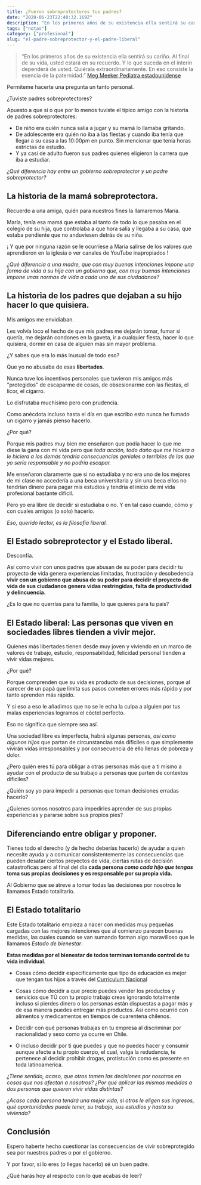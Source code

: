 ```yaml
---
title: ¿Fueron sobreprotectores tus padres?
date: "2020-06-23T22:40:32.169Z"
description: "En los primeros años de su existencia ella sentirá su cariño. Al final de su vida, usted estará en su recuerdo. Y lo que suceda en el ínterin dependerá de usted."
tags: ["notas"]
category: ["profesional"]
slug: "el-padre-sobreprotector-y-el-padre-liberal"
---
```


> “En los primeros años de su existencia ella sentirá su cariño. Al final de su vida, usted estará en su recuerdo. Y lo que suceda en el ínterin dependerá de usted. Quiérala extraordinariamente. En eso consiste la esencia de la paternidad.” [Meg Meeker Pediatra estadounidense](https://www.meekerparenting.com/)

Permiteme hacerte una pregunta un tanto personal.

¿Tuviste padres sobreprotectores?

Apuesto a que sí o que por lo menos tuviste el típico amigo con la historia de padres sobreprotectores:

- De niño era quién nunca salia a jugar y su mamá lo llamaba gritando.
- De adolescente era quién no iba a las fiestas y cuando iba tenía que llegar a su casa a las 10:00pm en punto. Sin mencionar que tenía horas estrictas de estudio.
- Y ya casi de adulto fueron sus padres quienes eligieron la carrera que iba a estudiar.

_¿Qué diferencia hay entre un gobierno sobreprotector y un padre sobreprotector?_

## La historia de la mamá sobreprotectora.

Recuerdo a una amiga, quién para nuestros fines la llamaremos María.

María, tenía esa mamá que estaba al tanto de todo lo que pasaba en el colegio de su hija, que controlaba a que hora salía y llegaba a su casa, que estaba pendiente que no anduviesen detrás de su niña.

¡ Y que por ninguna razón se le ocurriese a María salirse de los valores que aprendieron en la iglesia o ver canales de YouTube inapropiados !

_¿Qué diferencia a una madre, que con muy buenas intenciones impone una forma de vida a su hija con un gobierno que, con muy buenas intenciones impone unas normas de vida a cada uno de sus ciudadanos?_

## La historia de los padres que dejaban a su hijo hacer lo que quisiera.

Mis amigos me envidiaban.

Les volvía loco el hecho de que mis padres me dejarán tomar, fumar si quería, me dejarán condones en la gaveta, ir a cualquier fiesta, hacer lo que quisiera, dormir en casa de alguien más sin mayor problema.

¿Y sabes que era lo más inusual de todo eso?

Que yo no abusaba de esas **libertades**.

Nunca tuve los incentivos personales que tuvieron mis amigos más "protegidos" de escaparme de cosas, de obsesionarme con las fiestas, el licor, el cigarro.

Lo disfrutaba muchísimo pero con prudencia.

Como anécdota incluso hasta el día en que escribo esto nunca he fumado un cigarro y jamás pienso hacerlo.

¿Por qué?

Porque mis padres muy bien me enseñaron que podía hacer lo que me diese la gana con mi vida pero que _toda acción, todo daño que me hiciera o le hiciera a los demás tendría consecuencias geniales o terribles de las que yo sería responsable y no podría escapar._

Me enseñaron claramente que si no estudiaba y no era uno de los mejores de mi clase no accedería a una beca universitaria y sin una beca ellos no tendrían dinero para pagar mis estudios y tendria el inicio de mi vida profesional bastante dificil.

Pero yo era libre de decidir si estudiaba o no. Y en tal caso cuando, cómo y con cuales amigos (o solo) hacerlo.

_Eso, querido lector, es la filosofía liberal._

## El Estado sobreprotector y el Estado liberal.

Desconfía.

Así como vivir con unos padres que abusan de su poder para decidir tu proyecto de vida genera experiencias limitadas, frustración y desobedencia **vivir con un gobierno que abusa de su poder para decidir el proyecto de vida de sus ciudadanos genera vidas restringidas, falta de productividad y delincuencia.**

¿Es lo que no querrías para tu familia, lo que quieres para tu país?

## El Estado liberal: Las personas que viven en sociedades libres tienden a vivir mejor.

Quienes más libertades tienen desde muy joven y viviendo en un marco de valores de trabajo, estudio, responsabilidad, felicidad personal tienden a vivir vidas mejores.

¿Por qué?

Porque comprenden que su vida es producto de sus decisiones, porque al carecer de un papá que limita sus pasos cometen errores más rápido y por tanto aprenden más rápido.

Y si eso a eso le añadimos que no se le echa la culpa a alguien por tus malas experiencias logramos el cóctel perfecto.

Eso no significa que siempre sea así.

Una sociedad libre es imperfecta, habrá algunas personas, _asi como algunos hijos_ que partan de circunstancias más díficiles o que simplemente vivirán vidas irresponsables y por consecuencia de ello llenas de pobreza y dolor.

¿Pero quién eres tú para obligar a otras personas más que a ti mismo a ayudar con el producto de su trabajo a personas que parten de contextos díficiles?

¿Quién soy yo para impedir a personas que toman decisiones erradas hacerlo?

¿Quienes somos nosotros para impedirles aprender de sus propias experiencias y pararse sobre sus propios pies?

## Diferenciando entre obligar y proponer.

Tienes todo el derecho (y de hecho deberías hacerlo) de ayudar a quien necesite ayuda y a comunicar consistentemente las consecuencias que pueden desatar ciertos proyectos de vida, ciertas rutas de decisión catastroficas pero al final del día **cada persona _como cada hijo que tengas_ toma sus propias decisiones y es responsable por su propia vida.**

Al Gobierno que se atreve a tomar todas las decisiones por nosotros le llamamos Estado totalitario.

## El Estado totalitario

Este Estado totalitario empieza a nacer con medidas muy pequeñas cargadas con las mejores intenciones que al comienzo parecen buenas medidas, las cuales cuando se van sumando forman algo maravilloso que le llamamos _Estado de bienestar_.

**Estas medidas por el bienestar de todos terminan tomando control de tu vida individual.**

- Cosas cómo decidir especificamente que tipo de educación es mejor que tengan tus hijos a través del [Curriculum Nacional](https://curriculumnacional.mineduc.cl/614/w3-propertyvalue-118605.html)

- Cosas cómo decidir a que precio puedes vender los productos y servicios que TÚ con tu propio trabajo creas ignorando totalmente incluso si pierdes dinero o las personas están dispuestas a pagar más y de esa manera puedes entregar más productos. Así como ocurrió con alimentos y medicamentos en tiempos de cuarentena chilenos.

- Decidir con qué personas trabajas en tu empresa al discriminar por nacionalidad y sexo como ya ocurre en Chile.

- O incluso decidir por ti que puedes y que no puedes hacer y consumir aunque afecte a tu propio cuerpo, el cual, valga la redudancia, te pertenece al decidir prohibir drogas, protistución como es presente en toda latinoamerica.

_¿Tiene sentido, acaso, que otros tomen las decisiones por nosotros en cosas que nos afectan a nosotros? ¿Por qué aplicar las mismas medidas a dos personas que quieren vivir vidas distintas?_

_¿Acaso cada persona tendrá una mejor vida, si otros le eligen sus ingresos, qué oportunidades puede tener, su trabajo, sus estudios y hasta su vivienda?_

## Conclusión

Espero haberte hecho cuestionar las consecuencias de vivir sobreprotegido sea por nuestros padres o por el gobierno.

Y por favor, si lo eres (o llegas hacerlo) sé un buen padre.

¿Qué harás hoy al respecto con lo que acabas de leer?
